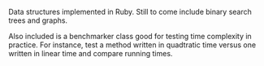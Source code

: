 Data structures implemented in Ruby.  Still to come include binary search trees and graphs.

Also included is a benchmarker class good for testing time complexity in practice.  For instance, test a method written in quadtratic time versus one written in linear time and compare running times.